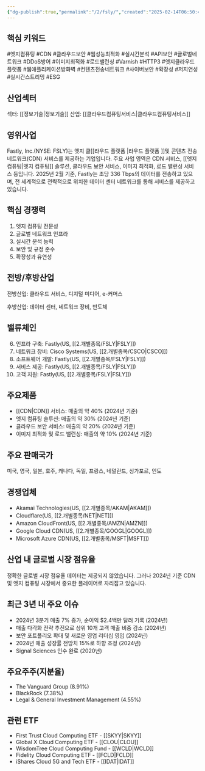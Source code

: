 ```yaml
---
{"dg-publish":true,"permalink":"/2/fsly/","created":"2025-02-14T06:50:47.280+09:00","updated":"2025-07-29T21:37:04.671+09:00"}
---
```


## 핵심 키워드

#엣지컴퓨팅 #CDN #클라우드보안 #웹성능최적화 #실시간분석 #API보안 #글로벌네트워크 #DDoS방어 #이미지최적화 #로드밸런싱 #Varnish #HTTP3 #엣지클라우드플랫폼 #웹애플리케이션방화벽 #컨텐츠전송네트워크 #사이버보안 #확장성 #저지연성 #실시간스트리밍 #ESG

## 산업섹터

섹터: [[정보기술\|정보기술]]
산업: [[클라우드컴퓨팅서비스\|클라우드컴퓨팅서비스]]

## 영위사업

Fastly, Inc.(NYSE: FSLY)는 엣지 클[[라우드 플랫폼 \|라우드 플랫폼 ]]및 콘텐츠 전송 네트워크(CDN) 서비스를 제공하는 기업입니다. 주요 사업 영역은 CDN 서비스, [[엣지 컴퓨팅\|엣지 컴퓨팅]] 솔루션, 클라우드 보안 서비스, 이미지 최적화, 로드 밸런싱 서비스 등입니다. 2025년 2월 기준, Fastly는 초당 336 Tbps의 데이터를 전송하고 있으며, 전 세계적으로 전략적으로 위치한 데이터 센터 네트워크를 통해 서비스를 제공하고 있습니다.

## 핵심 경쟁력

1. 엣지 컴퓨팅 전문성
2. 글로벌 네트워크 인프라
3. 실시간 분석 능력
4. 보안 및 규정 준수
5. 확장성과 유연성

## 전방/후방산업

전방산업: 클라우드 서비스, 디지털 미디어, e-커머스  

후방산업: 데이터 센터, 네트워크 장비, 반도체

## 밸류체인

6. 인프라 구축: Fastly(US, [[2.개별종목/FSLY\|FSLY]])
7. 네트워크 장비: Cisco Systems(US, [[2.개별종목/CSCO\|CSCO]])
8. 소프트웨어 개발: Fastly(US, [[2.개별종목/FSLY\|FSLY]])
9. 서비스 제공: Fastly(US, [[2.개별종목/FSLY\|FSLY]])
10. 고객 지원: Fastly(US, [[2.개별종목/FSLY\|FSLY]])

## 주요제품

- [[CDN\|CDN]] 서비스: 매출의 약 40% (2024년 기준)
- 엣지 컴퓨팅 솔루션: 매출의 약 30% (2024년 기준)
- 클라우드 보안 서비스: 매출의 약 20% (2024년 기준)
- 이미지 최적화 및 로드 밸런싱: 매출의 약 10% (2024년 기준)

## 주요 판매국가

미국, 영국, 일본, 호주, 캐나다, 독일, 프랑스, 네덜란드, 싱가포르, 인도

## 경쟁업체

- Akamai Technologies(US, [[2.개별종목/AKAM\|AKAM]])
- Cloudflare(US, [[2.개별종목/NET\|NET]])
- Amazon CloudFront(US, [[2.개별종목/AMZN\|AMZN]])
- Google Cloud CDN(US, [[2.개별종목/GOOGL\|GOOGL]])
- Microsoft Azure CDN(US, [[2.개별종목/MSFT\|MSFT]])

## 산업 내 글로벌 시장 점유율

정확한 글로벌 시장 점유율 데이터는 제공되지 않았습니다. 그러나 2024년 기준 CDN 및 엣지 컴퓨팅 시장에서 중요한 플레이어로 자리잡고 있습니다.

## 최근 3년 내 주요 이슈

- 2024년 3분기 매출 7% 증가, 순이익 $2.4백만 달러 기록 (2024년)
- 매출 다각화 전략 추진으로 상위 10개 고객 매출 비중 감소 (2024년)
- 보안 포트폴리오 확대 및 새로운 영업 리더십 영입 (2024년)
- 2024년 매출 성장률 전망치 15%로 하향 조정 (2024년)
- Signal Sciences 인수 완료 (2020년)

## 주요주주(지분율)

- The Vanguard Group (8.91%)
- BlackRock (7.38%)
- Legal & General Investment Management (4.55%)

## 관련 ETF

- First Trust Cloud Computing ETF - [[SKYY\|SKYY]]
- Global X Cloud Computing ETF - [[CLOU\|CLOU]]
- WisdomTree Cloud Computing Fund - [[WCLD\|WCLD]]
- Fidelity Cloud Computing ETF - [[FCLD\|FCLD]]
- iShares Cloud 5G and Tech ETF - [[IDAT\|IDAT]]